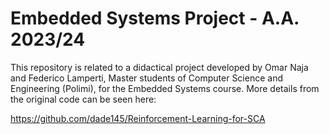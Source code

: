 Embedded Systems Project - A.A. 2023/24
========

This repository is related to a didactical project developed by Omar Naja and Federico Lamperti, Master students of
Computer Science and Engineering (Polimi), for the Embedded Systems course. More details from the original code
can be seen here:

https://github.com/dade145/Reinforcement-Learning-for-SCA
